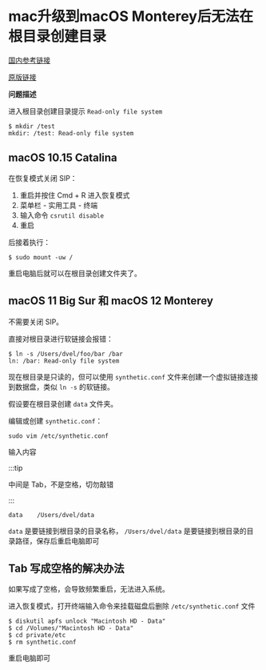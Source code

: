 # mac升级到macOS Monterey后无法在根目录创建目录



[国内参考链接](https://dvel.me/posts/macos-create-root-dir/)

[原版链接](https://stackoverflow.com/questions/58396821/what-is-the-proper-way-to-create-a-root-sym-link-in-catalina)





**问题描述**

进入根目录创建目录提示 `Read-only file system`

```shell
$ mkdir /test
mkdir: /test: Read-only file system
```



## macOS 10.15 Catalina

在恢复模式关闭 SIP：

1. 重启并按住 Cmd + R 进入恢复模式
2. 菜单栏 - 实用工具 - 终端
3. 输入命令 `csrutil disable`
4. 重启

后接着执行：

```shell
$ sudo mount -uw /
```

重启电脑后就可以在根目录创建文件夹了。



## macOS 11 Big Sur 和 macOS 12 Monterey

不需要关闭 SIP。

直接对根目录进行软链接会报错：

```shell
$ ln -s /Users/dvel/foo/bar /bar
ln: /bar: Read-only file system
```



现在根目录是只读的，但可以使用 `synthetic.conf` 文件来创建一个虚拟链接连接到数据盘，类似 `ln -s` 的软链接。



假设要在根目录创建 `data` 文件夹。

编辑或创建 `synthetic.conf`：

```shell
sudo vim /etc/synthetic.conf
```



输入内容

:::tip

中间是 Tab，不是空格，切勿敲错

:::

```shell
data	/Users/dvel/data
```



`data` 是要链接到根目录的目录名称， `/Users/dvel/data` 是要链接到根目录的目录路径，保存后重启电脑即可



## Tab 写成空格的解决办法

如果写成了空格，会导致频繁重启，无法进入系统。

进入恢复模式，打开终端输入命令来挂载磁盘后删除 `/etc/synthetic.conf` 文件

```shell
$ diskutil apfs unlock "Macintosh HD - Data"
$ cd /Volumes/"Macintosh HD - Data"
$ cd private/etc
$ rm synthetic.conf
```



重启电脑即可

